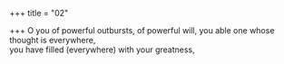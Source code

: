 +++
title = "02"

+++
O you of powerful outbursts, of powerful will, you able one whose  thought is everywhere,  
you have filled (everywhere) with your greatness,  